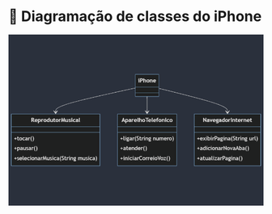# 📱 Diagramação de classes do iPhone
<p align="center">
  <img src="docs\mermaid-diagram-2024-06-12-091853.png" alt="Diagrama de Classes">
</p>
